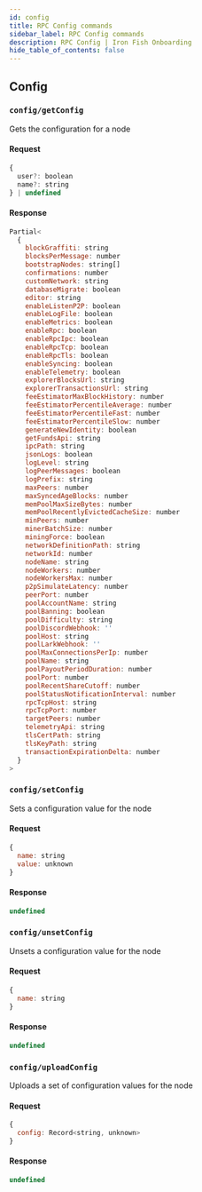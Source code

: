 ```yaml
---
id: config
title: RPC Config commands
sidebar_label: RPC Config commands
description: RPC Config | Iron Fish Onboarding
hide_table_of_contents: false
---
```


## Config

### `config/getConfig`

Gets the configuration for a node

#### Request

```js
{ 
  user?: boolean
  name?: string 
} | undefined
```

#### Response

```js
Partial<
  {
    blockGraffiti: string
    blocksPerMessage: number
    bootstrapNodes: string[]
    confirmations: number
    customNetwork: string
    databaseMigrate: boolean
    editor: string
    enableListenP2P: boolean
    enableLogFile: boolean
    enableMetrics: boolean
    enableRpc: boolean
    enableRpcIpc: boolean
    enableRpcTcp: boolean
    enableRpcTls: boolean
    enableSyncing: boolean
    enableTelemetry: boolean
    explorerBlocksUrl: string
    explorerTransactionsUrl: string
    feeEstimatorMaxBlockHistory: number
    feeEstimatorPercentileAverage: number
    feeEstimatorPercentileFast: number
    feeEstimatorPercentileSlow: number
    generateNewIdentity: boolean
    getFundsApi: string
    ipcPath: string
    jsonLogs: boolean
    logLevel: string
    logPeerMessages: boolean
    logPrefix: string
    maxPeers: number
    maxSyncedAgeBlocks: number
    memPoolMaxSizeBytes: number
    memPoolRecentlyEvictedCacheSize: number
    minPeers: number
    minerBatchSize: number
    miningForce: boolean
    networkDefinitionPath: string
    networkId: number
    nodeName: string
    nodeWorkers: number
    nodeWorkersMax: number
    p2pSimulateLatency: number
    peerPort: number
    poolAccountName: string
    poolBanning: boolean
    poolDifficulty: string
    poolDiscordWebhook: ''
    poolHost: string
    poolLarkWebhook: ''
    poolMaxConnectionsPerIp: number
    poolName: string
    poolPayoutPeriodDuration: number
    poolPort: number
    poolRecentShareCutoff: number
    poolStatusNotificationInterval: number
    rpcTcpHost: string
    rpcTcpPort: number
    targetPeers: number
    telemetryApi: string
    tlsCertPath: string
    tlsKeyPath: string
    transactionExpirationDelta: number
  }
>
```

### `config/setConfig`

Sets a configuration value for the node

#### Request

```js
{ 
  name: string
  value: unknown 
}
```

#### Response

```js
undefined
```

### `config/unsetConfig`

Unsets a configuration value for the node

#### Request

```js
{ 
  name: string
}
```

#### Response

```js
undefined
```

### `config/uploadConfig`

Uploads a set of configuration values for the node

#### Request

```js
{
  config: Record<string, unknown>
}
```

#### Response

```js
undefined
```
